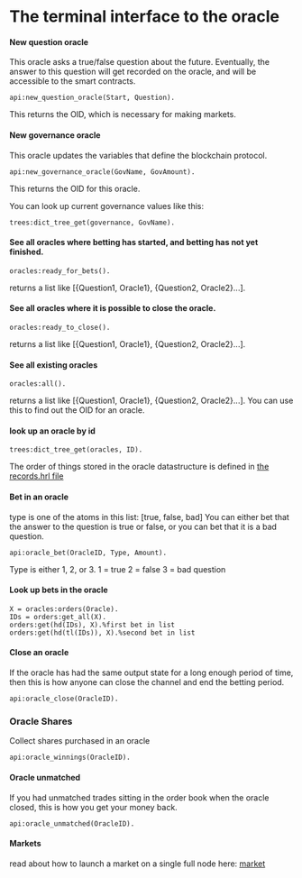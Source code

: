 The terminal interface to the oracle
=============


#### New question oracle
This oracle asks a true/false question about the future. Eventually, the answer to this question will get recorded on the oracle, and will be accessible to the smart contracts.
```
api:new_question_oracle(Start, Question).
```
This returns the OID, which is necessary for making markets.

#### New governance oracle
This oracle updates the variables that define the blockchain protocol. 
```
api:new_governance_oracle(GovName, GovAmount).
```
This returns the OID for this oracle.

You can look up current governance values like this:
```
trees:dict_tree_get(governance, GovName).
```

#### See all oracles where betting has started, and betting has not yet finished.
```
oracles:ready_for_bets().
```
returns a list like [{Question1, Oracle1}, {Question2, Oracle2}...].


#### See all oracles where it is possible to close the oracle.
```
oracles:ready_to_close().
```
returns a list like [{Question1, Oracle1}, {Question2, Oracle2}...].


#### See all existing oracles

```
oracles:all().
```
returns a list like [{Question1, Oracle1}, {Question2, Oracle2}...].
You can use this to find out the OID for an oracle.

#### look up an oracle by id
```
trees:dict_tree_get(oracles, ID).
```

The order of things stored in the oracle datastructure is defined in [the records.hrl file](https://github.com/zack-bitcoin/amoveo/blob/master/apps/amoveo_core/src/records.hrl#L62)

#### Bet in an oracle
type is one of the atoms in this list: [true, false, bad]
You can either bet that the answer to the question is true or false, or you can bet that it is a bad question.
```
api:oracle_bet(OracleID, Type, Amount).
```
Type is either 1, 2, or 3.
1 = true
2 = false
3 = bad question

#### Look up bets in the oracle
```
X = oracles:orders(Oracle).
IDs = orders:get_all(X).
orders:get(hd(IDs), X).%first bet in list
orders:get(hd(tl(IDs)), X).%second bet in list
```


#### Close an oracle
If the oracle has had the same output state for a long enough period of time, then this is how anyone can close the channel and end the betting period.
```
api:oracle_close(OracleID).
```

### Oracle Shares
Collect shares purchased in an oracle
```
api:oracle_winnings(OracleID).
```

#### Oracle unmatched
If you had unmatched trades sitting in the order book when the oracle closed, this is how you get your money back.
```
api:oracle_unmatched(OracleID).
```

#### Markets
read about how to launch a market on a single full node here:
[market](commands_market.md)